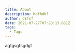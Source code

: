```yaml
---
title: About
description: hdfhdhf
author: dsfsf
date: 2021-07-27T07:28:13.881Z
tags:
  - Tags
---
```

agfgsgfsgdgf